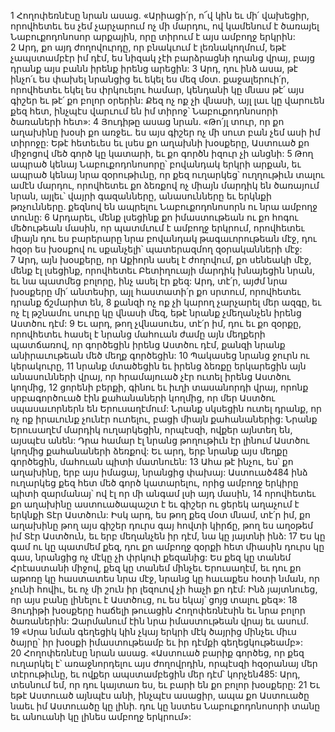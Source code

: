 1 Հողոփեռնէսը նրան ասաց. «Արիացի՛ր, ո՜վ կին եւ մի՛ վախեցիր, որովհետեւ ես չեմ չարչարում ոչ մի մարդու, ով կամենում է ծառայել Նաբուքոդոնոսոր արքային, որը տիրում է այս ամբողջ երկրին: 2 Արդ, քո այդ ժողովուրդը, որ բնակւում է լեռնակողմում, եթէ չապստամբէր իմ դէմ, ես նիզակ չէի բարձրացնի դրանց վրայ, բայց դրանք այս բանն իրենք իրենց արեցին: 3 Արդ, դու ինձ ասա, թէ ինչո՛ւ ես փախել նրանցից եւ եկել ես մեզ մօտ. քաջալերուի՛ր, որովհետեւ եկել ես փրկուելու համար, կենդանի կը մնաս թէ՛ այս գիշեր եւ թէ՛ քո բոլոր օրերին: Քեզ ոչ ոք չի վնասի, այլ լաւ կը վարուեն քեզ հետ, ինչպէս վարւում են իմ տիրոջ՝ Նաբուքոդոնոսորի ծառաների հետ»:
4 Յուդիթը ասաց նրան. «Թո՛յլ տուր, որ քո աղախինը խօսի քո առջեւ. ես այս գիշեր ոչ մի սուտ բան չեմ ասի իմ տիրոջը: Եթէ հետեւես եւ լսես քո աղախնի խօսքերը, Աստուած քո միջոցով մեծ գործ կը կատարի, եւ քո գործն իզուր չի անցնի: 5 Թող ապրած կենայ Նաբուքոդոնոսորը՝ բովանդակ երկրի արքան, եւ ապրած կենայ նրա զօրութիւնը, որ քեզ ուղարկեց՝ ուղղութիւն տալու ամէն մարդու, որովհետեւ քո ձեռքով ոչ միայն մարդիկ են ծառայում նրան, այլեւ՝ վայրի գազանները, անասունները եւ երկնքի թռչունները. քեզնով են ապրելու Նաբուքոդոնոսորն ու նրա ամբողջ տունը: 6 Արդարեւ, մենք լսեցինք քո իմաստութեան ու քո հոգու մեծութեան մասին, որ պատմւում է ամբողջ երկրում, որովհետեւ միայն դու ես բարերարը նրա բովանդակ թագաւորութեան մէջ, դու հզօր ես խօսքով ու սքանչելի՝ պատերազմող զօրականների մէջ: 7 Արդ, այն խօսքերը, որ Աքիորն ասել է ժողովում, քո սենեակի մէջ, մենք էլ լսեցինք, որովհետեւ Բետիղուայի մարդիկ խնայեցին նրան, եւ նա պատմեց բոլորը, ինչ ասել էր քեզ: Արդ, տէ՛ր, այժմ նրա խօսքերը մի՛ անտեսիր, այլ հաստատի՛ր քո սրտում, որովհետեւ դրանք ճշմարիտ են, 8 քանզի ոչ ոք չի կարող չարչարել մեր ազգը, եւ ոչ էլ թշնամու սուրը կը վնասի մեզ, եթէ նրանք չմեղանչեն իրենց Աստծու դէմ: 9 Եւ արդ, թող չվնասուես, տէ՛ր իմ, դու եւ քո զօրքը, որովհետեւ հասել է նրանց մահուան ժամը այն մեղքերի պատճառով, որ գործեցին իրենց Աստծու դէմ, քանզի նրանք անիրաւութեան մեծ մեղք գործեցին: 10 Պակասեց նրանց ջուրն ու կերակուրը, 11 նրանք մտածեցին եւ իրենց ձեռքը երկարեցին այն անասունների վրայ, որ հրամայուած չէր ուտել իրենց Աստծու կողմից, 12 ցորենի բերքի, գինու եւ իւղի տասանորդի վրայ, որոնք սրբագործուած էին քահանաների կողմից, որ մեր Աստծու սպասաւորներն են Երուսաղէմում: Նրանք սկսեցին ուտել դրանք, որ ոչ ոք իրաւունք չունէր ուտելու, բացի միայն քահանաներից: Նրանք Երուսաղէմ մարդիկ ուղարկեցին, որպէսզի, ովքեր այնտեղ են, այսպէս անեն: Դրա համար էլ նրանց թողութիւն էր լինում Աստծու կողմից քահանաների ձեռքով: Եւ արդ, երբ նրանք այս մեղքը գործեցին, մահուան պիտի մատնուեն: 13 Ահա թէ ինչու, ես՝ քո աղախինը, երբ այս իմացայ, նրանցից փախայ: Աստուած484 ինձ ուղարկեց քեզ հետ մեծ գործ կատարելու, որից ամբողջ երկիրը պիտի զարմանայ՝ ով էլ որ մի անգամ լսի այդ մասին, 14 որովհետեւ քո աղախինը աստուածապաշտ է եւ գիշեր ու ցերեկ աղաչում է երկնքի Տէր Աստծուն: Իսկ արդ, ես թող քեզ մօտ մնամ, տէ՛ր իմ, քո աղախինը թող այս գիշեր դուրս գայ հովտի կիրճը, թող ես աղօթեմ իմ Տէր Աստծուն, եւ երբ մեղանչեն իր դէմ, նա կը յայտնի ինձ: 17 Ես կը գամ ու կը պատմեմ քեզ, դու քո ամբողջ զօրքի հետ միասին դուրս կը գաս, նրանցից ոչ մէկը չի փրկուի քեզանից: Ես քեզ կը տանեմ Հրէաստանի միջով, քեզ կը տանեմ մինչեւ Երուսաղէմ, եւ դու քո աթոռը կը հաստատես նրա մէջ, նրանց կը հաւաքես հօտի նման, որ չունի հովիւ, եւ ոչ մի շուն իր լեզուով չի հաչի քո դէմ: Ինձ յայտնուեց, որ այս բանը լինելու է Աստծուց, ու ես եկայ՝ ցոյց տալու քեզ»:
18 Յուդիթի խօսքերը հաճելի թուացին Հողոփեռնէսին եւ նրա բոլոր ծառաներին: Զարմանում էին նրա իմաստութեան վրայ եւ ասում. 19 «Սրա նման գեղեցիկ կին չկայ երկրի մէկ ծայրից մինչեւ միւս ծայրը՝ իր խօսքի իմաստութեամբ եւ իր դէմքի գեղեցկութեամբ»: 20 Հողոփեռնէսը նրան ասաց. «Աստուած բարիք գործեց, որ քեզ ուղարկել է՝ առաջնորդելու այս ժողովրդին, որպէսզի հզօրանայ մեր տէրութիւնը, եւ ովքեր ապստամբեցին մեր դէմ՝ կորչեն485: Արդ, տեսնում եմ, որ դու կայտառ ես, եւ բարի են քո բոլոր խօսքերը: 21 Եւ եթէ Աստուած այնպէս անի, ինչպէս ասացիր, ապա քո Աստուածը նաեւ իմ Աստուածը կը լինի. դու կը նստես Նաբուքոդոնոսորի տանը եւ անուանի կը լինես ամբողջ երկրում»:
